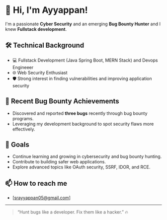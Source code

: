 # 👋 Hi, I'm Ayyappan!

I'm a passionate **Cyber Security** and an emerging **Bug Bounty Hunter** and I knew **Fullstack development**.

## 🛠️ Technical Background
- 💻 Fullstack Development (Java Spring Boot, MERN Stack) and Devops Engineeer
- 🌐 Web Security Enthusiast
- 🛡️ Strong interest in finding vulnerabilities and improving application security

## 🐞 Recent Bug Bounty Achievements
- Discovered and reported **three bugs** recently through bug bounty programs.
- Leveraging my development background to spot security flaws more effectively.

## 🚀 Goals
- Continue learning and growing in cybersecurity and bug bounty hunting.
- Contribute to building safer web applications.
- Explore advanced topics like OAuth security, SSRF, IDOR, and RCE.

## 📫 How to reach me    
- [srayyappan05@gmail.com]
---

> “Hunt bugs like a developer. Fix them like a hacker.” 🔥
